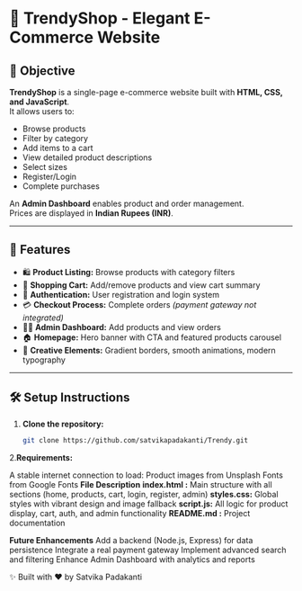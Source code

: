 # 💫 TrendyShop - Elegant E-Commerce Website

## 🎯 Objective

**TrendyShop** is a single-page e-commerce website built with **HTML, CSS, and JavaScript**.  
It allows users to:

- Browse products
- Filter by category
- Add items to a cart
- View detailed product descriptions
- Select sizes
- Register/Login
- Complete purchases  

An **Admin Dashboard** enables product and order management.  
Prices are displayed in **Indian Rupees (INR)**.

---

## 🚀 Features

- 🛍️ **Product Listing:** Browse products with category filters  
- 🛒 **Shopping Cart:** Add/remove products and view cart summary  
- 🔐 **Authentication:** User registration and login system  
- 💳 **Checkout Process:** Complete orders *(payment gateway not integrated)*  
- 🧑‍💼 **Admin Dashboard:** Add products and view orders  
- 🏠 **Homepage:** Hero banner with CTA and featured products carousel  
- 🎨 **Creative Elements:** Gradient borders, smooth animations, modern typography  

---

## 🛠️ Setup Instructions

1. **Clone the repository:**
   ```bash
   git clone https://github.com/satvikapadakanti/Trendy.git
2.**Requirements:**

A stable internet connection to load:
Product images from Unsplash
Fonts from Google Fonts
 **File	Description**
**index.html :**	Main structure with all sections (home, products, cart, login, register, admin)
**styles.css:**	Global styles with vibrant design and image fallback
**script.js:**	All logic for product display, cart, auth, and admin functionality
**README.md	:** Project documentation

**Future Enhancements**
Add a backend (Node.js, Express) for data persistence
Integrate a real payment gateway
Implement advanced search and filtering
Enhance Admin Dashboard with analytics and reports

✨ Built with ❤️ by Satvika Padakanti
